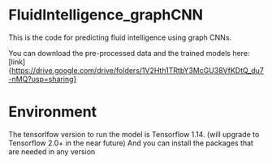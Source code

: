 # FluidIntelligence_graphCNN
This is the code for predicting fluid intelligence using graph CNNs.

You can download the pre-processed data and the trained models here:
[link]{https://drive.google.com/drive/folders/1V2Hth1TRtbY3McGU38VfKDtQ_du7-nMQ?usp=sharing}


# Environment
The tensorlfow version to run the model is Tensorflow 1.14.  (will upgrade to Tensorflow 2.0+ in the near future)
And you can install the packages that are needed in any version


